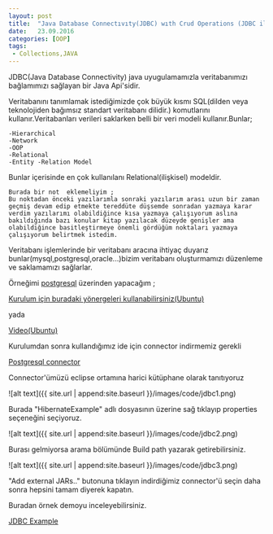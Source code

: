 ```yaml
---
layout: post
title:  "Java Database Connectıvıty(JDBC) wıth Crud Operations (JDBC ile Veritabanı Işlemleri)"
date:   23.09.2016
categories: [OOP]
tags:
 - Collections,JAVA
---
```


JDBC(Java Database Connectivity) java uyugulamamızla veritabanımızı bağlamımızı sağlayan bir Java Api'sidir.

Veritabanını tanımlamak istediğimizde çok büyük  kısmı SQL(dilden veya teknolojiden bağımsız standart veritabanı dilidir.) komutlarını kullanır.Veritabanları verileri saklarken belli bir veri modeli kullanır.Bunlar;

    -Hierarchical
    -Network
    -OOP
    -Relational
    -Entity -Relation Model

Bunlar içerisinde en çok kullanılanı Relational(ilişkisel) modeldir.

    Burada bir not  eklemeliyim ;
    Bu noktadan önceki yazılarımla sonraki yazılarım arası uzun bir zaman geçmiş devam edip etmekte tereddüte düşsemde sonradan yazmaya karar verdim yazılarımı olabildiğince kısa yazmaya çalışıyorum aslına bakıldığında bazı konular kitap yazılacak düzeyde genişler ama olabildiğince basitleştirmeye önemli gördüğüm noktaları yazmaya çalışıyorum belirtmek istedim.

Veritabanı işlemlerinde bir veritabanı aracına ihtiyaç duyarız bunlar(mysql,postgresql,oracle...)bizim veritabanı oluşturmamızı düzenleme ve saklamamızı sağlarlar.

Örneğimi [postgresql](https://www.postgresql.org/) üzerinden yapacağım ;

[Kurulum için buradaki yönergeleri kullanabilirsiniz(Ubuntu)](https://help.ubuntu.com/community/PostgreSQL)

yada

[Video(Ubuntu)](https://www.youtube.com/watch?v=QTCsjVGlPBM)

Kurulumdan sonra kullandığımız ide için connector indirmemiz gerekli

[Postgresql connector](https://jdbc.postgresql.org/download.html)

Connector'ümüzü eclipse ortamına harici kütüphane olarak tanıtıyoruz

  ![alt text]({{ site.url | append:site.baseurl }}/images/code/jdbc1.png)

Burada "HibernateExample" adlı dosyasının üzerine sağ tıklayıp properties seçeneğini seçiyoruz.

  ![alt text]({{ site.url | append:site.baseurl }}/images/code/jdbc2.png)

Burası gelmiyorsa arama bölümünde Build path yazarak getirebilirsiniz.

  ![alt text]({{ site.url | append:site.baseurl }}/images/code/jdbc3.png)

"Add external JARs.." butonuna tıklayın indirdiğimiz connector'ü seçin daha sonra hepsini tamam diyerek kapatın.

Buradan örnek demoyu inceleyebilirsiniz.

[JDBC Example](https://github.com/MrBlueSkyy/JdbcExample)
